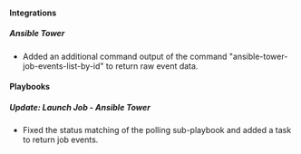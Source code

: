 #### Integrations
##### Ansible Tower
- Added an additional command output of the command "ansible-tower-job-events-list-by-id" to return raw event data.

#### Playbooks
##### Update: Launch Job - Ansible Tower
- Fixed the status matching of the polling sub-playbook and added a task to return job events. 
